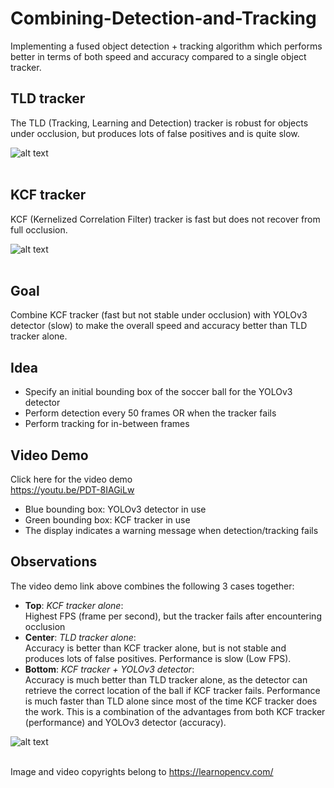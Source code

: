 # Combining-Detection-and-Tracking
Implementing a fused object detection + tracking algorithm which performs better in terms of both speed and accuracy compared to a single object tracker.

## TLD tracker
The TLD (Tracking, Learning and Detection) tracker is robust for objects under occlusion, but produces lots of false positives and is quite slow.

![alt text](https://github.com/yyhz76/combining-detection-and-tracking/blob/main/images/TLD_alone.png)<br /><br />  

## KCF tracker
KCF (Kernelized Correlation Filter) tracker is fast but does not recover from full occlusion.

![alt text](https://github.com/yyhz76/combining-detection-and-tracking/blob/main/images/KCF_alone.png)<br /><br /> 

## Goal
Combine KCF tracker (fast but not stable under occlusion) with YOLOv3 detector (slow) to make the overall speed and accuracy better than TLD tracker alone.



## Idea
* Specify an initial bounding box of the soccer ball for the YOLOv3 detector
* Perform detection every 50 frames OR when the tracker fails
* Perform tracking for in-between frames

## Video Demo
Click here for the video demo  
https://youtu.be/PDT-8IAGiLw


* Blue bounding box:  YOLOv3 detector in use
* Green bounding box: KCF tracker in use
* The display indicates a warning message when detection/tracking fails

## Observations
The video demo link above combines the following 3 cases together:
  * **Top**: _KCF tracker alone_:  
  Highest FPS (frame per second), but the tracker fails after encountering occlusion
  * **Center**: _TLD tracker alone_:  
  Accuracy is better than KCF tracker alone, but is not stable and produces lots of false positives. Performance is slow (Low FPS). 
  * **Bottom**: _KCF tracker + YOLOv3 detector_:  
  Accuracy is much better than TLD tracker alone, as the detector can retrieve the correct location of the ball if KCF tracker fails. Performance is much faster than TLD alone since most of the time KCF tracker does the work. This is a combination of the advantages from both KCF tracker (performance) and YOLOv3 detector (accuracy).	

![alt text](https://github.com/yyhz76/combining-detection-and-tracking/blob/main/images/combined.png)<br /><br />   

Image and video copyrights belong to https://learnopencv.com/


